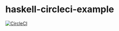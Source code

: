 # haskell-circleci-example

[![CircleCI](https://circleci.com/gh/yukiasai/haskell-circleci-example.svg?style=svg)](https://circleci.com/gh/yukiasai/haskell-circleci-example)
